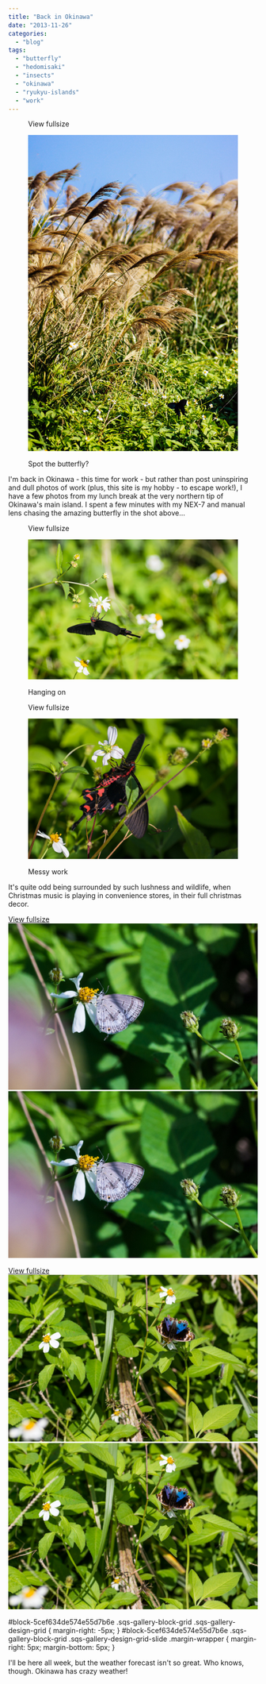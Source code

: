 ```yaml
---
title: "Back in Okinawa"
date: "2013-11-26"
categories: 
  - "blog"
tags: 
  - "butterfly"
  - "hedomisaki"
  - "insects"
  - "okinawa"
  - "ryukyu-islands"
  - "work"
---
```


<figure>

View fullsize

![Spot the butterfly?](/assets/images/7256f-20131126-dsc08090.jpg)

<figcaption>



Spot the butterfly?





</figcaption>



</figure>

I'm back in Okinawa - this time for work - but rather than post uninspiring and dull photos of work (plus, this site is my hobby - to escape work!), I have a few photos from my lunch break at the very northern tip of Okinawa's main island. I spent a few minutes with my NEX-7 and manual lens chasing the amazing butterfly in the shot above...

<figure>

View fullsize

![Hanging on](/assets/images/7a0d5-20131126-dsc08055.jpg)

<figcaption>



Hanging on





</figcaption>



</figure>

<figure>

View fullsize

![Messy work](/assets/images/67b9a-20131126-dsc08085.jpg)

<figcaption>



Messy work





</figcaption>



</figure>

It's quite odd being surrounded by such lushness and wildlife, when Christmas music is playing in convenience stores, in their full christmas decor. 

[View fullsize ![20131126-DSC08093.jpg](/assets/images/31bd0-20131126-dsc08093.jpg)![20131126-DSC08093.jpg](/assets/images/31bd0-20131126-dsc08093.jpg)](https://exportforscript.wordpress.com/wp-content/uploads/2013/11/31bd0-20131126-dsc08093.jpg) 

[View fullsize ![20131126-DSC08040.jpg](/assets/images/4720c-20131126-dsc08040.jpg)![20131126-DSC08040.jpg](/assets/images/4720c-20131126-dsc08040.jpg)](https://exportforscript.wordpress.com/wp-content/uploads/2013/11/4720c-20131126-dsc08040.jpg) 

#block-5cef634de574e55d7b6e .sqs-gallery-block-grid .sqs-gallery-design-grid { margin-right: -5px; } #block-5cef634de574e55d7b6e .sqs-gallery-block-grid .sqs-gallery-design-grid-slide .margin-wrapper { margin-right: 5px; margin-bottom: 5px; }

I'll be here all week, but the weather forecast isn't so great. Who knows, though. Okinawa has crazy weather!
